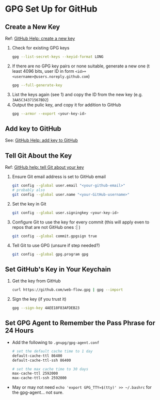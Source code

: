 # GPG Set Up for GitHub

## Create a New Key

Ref: [GitHub Help: create a new key][create-key]

1. Check for existing GPG keys
    ```bash
    gpg --list-secret-keys --keyid-format LONG
    ```
2. If there are no GPG key pairs or none suitable, generate a new one (t least 4096 bits, user ID in form `<id>+<username>@users.noreply.github.com`)
    ```bash
    gpg --full-generate-key
    ```
3. List the keys again (see 1) and copy the ID from the new key (e.g. `3AA5C34371567BD2`)
4. Output the pulic key, and copy it for addition to GitHub
    ```bash
    gpg --armor --export <your-key-id>
    ```
## Add key to GitHub

See: [GitHub Help: add key to GitHub][add-to-github]

## Tell Git About the Key

Ref: [GitHub help: tell Git about your key][add-to-git]

1. Ensure Git email address is set to GitHub email
    ```bash
    git config --global user.email "<your-github-email>"
    # probably also
    git config --global user.name "<your-GitHub-username>"
    ```
2. Set the key in Git
    ```bash
    git config --global user.signingkey <your-key-id>
    ```
3. Configure Git to use the key for every commit (this will apply even to repos that are not GitHub ones :| )
    ```bash
    git config --global commit.gpgsign true

4. Tell Git to use GPG (unsure if step needed?)
    ```bash
    git config --global gpg.program gpg
    ```

## Set GitHub's Key in Your Keychain

1. Get the key from GitHub
    ```bash
    curl https://github.com/web-flow.gpg | gpg --import
    ```

2. Sign the key (if you trust it)
    ```bash
    gpg --sign-key 4AEE18F83AFDEB23
    ```

## Set GPG Agent to Remember the Pass Phrase for 24 Hours

- Add the following to `.gnupg/gpg-agent.conf`
    ```bash
    # set the default cache time to 1 day
    default-cache-ttl 86400
    default-cache-ttl-ssh 86400

    # set the max cache time to 30 days
    max-cache-ttl 2592000
    max-cache-ttl-ssh 2592000
    ```

- May or may not need `echo 'export GPG_TTY=$(tty)' >> ~/.bashrc` for the gpg-agent... not sure.

[ssh-ident]: https://github.com/ccontavalli/ssh-ident
[create-key]: https://help.github.com/en/github/authenticating-to-github/generating-a-new-gpg-key
[add-to-github]: https://help.github.com/en/github/authenticating-to-github/adding-a-new-gpg-key-to-your-github-account
[add-to-git]: https://help.github.com/en/github/authenticating-to-github/telling-git-about-your-signing-key
